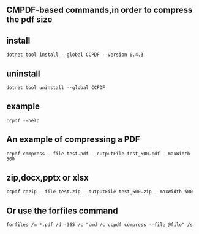 ## CMPDF-based commands,in order to compress the pdf size

## install
```shell
dotnet tool install --global CCPDF --version 0.4.3
```
## uninstall
```shell
dotnet tool uninstall --global CCPDF
```

## example

```shell
ccpdf --help
```

## An example of compressing a PDF
```shell
ccpdf compress --file test.pdf --outputFile test_500.pdf --maxWidth 500
```

## zip,docx,pptx or xlsx
```shell
ccpdf rezip --file test.zip --outputFile test_500.zip --maxWidth 500
```

## Or use the forfiles command
```shell
forfiles /m *.pdf /d -365 /c "cmd /c ccpdf compress --file @file" /s
```


